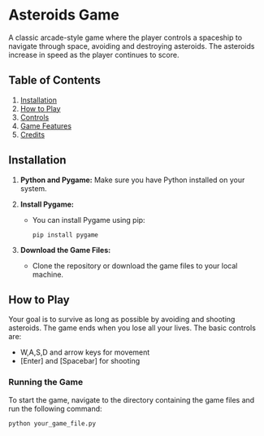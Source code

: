 # Asteroids Game

A classic arcade-style game where the player controls a spaceship to navigate through space, avoiding and destroying asteroids. The asteroids increase in speed as the player continues to score.

## Table of Contents
1. [Installation](#installation)
2. [How to Play](#how-to-play)
3. [Controls](#controls)
4. [Game Features](#game-features)
5. [Credits](#credits)

## Installation

1. **Python and Pygame:** Make sure you have Python installed on your system. 

2. **Install Pygame:**
   - You can install Pygame using pip:
     ```
     pip install pygame
     ```

3. **Download the Game Files:** 
   - Clone the repository or download the game files to your local machine.

## How to Play

Your goal is to survive as long as possible by avoiding and shooting asteroids. The game ends when you lose all your lives. 
The basic controls are:
- W,A,S,D and arrow keys for movement
- [Enter] and [Spacebar] for shooting

### Running the Game

To start the game, navigate to the directory containing the game files and run the following command:

```bash
python your_game_file.py
